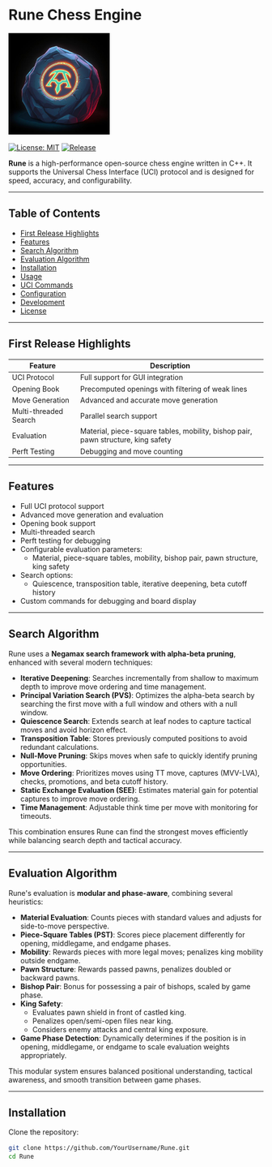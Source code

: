 # Rune Chess Engine

<img src="misc/mdpicture.jpg" alt="Rune Engine Logo" width="200"/>

[![License: MIT](https://img.shields.io/badge/License-MIT-yellow.svg)](LICENSE)
[![Release](https://img.shields.io/github/v/release/Code-Sploit/Rune)](https://github.com/Code-Sploit/Rune/releases)

**Rune** is a high-performance open-source chess engine written in C++. It supports the Universal Chess Interface (UCI) protocol and is designed for speed, accuracy, and configurability.

---

## Table of Contents
- [First Release Highlights](#first-release-highlights)
- [Features](#features)
- [Search Algorithm](#search-algorithm)
- [Evaluation Algorithm](#evaluation-algorithm)
- [Installation](#installation)
- [Usage](#usage)
- [UCI Commands](#uci-commands)
- [Configuration](#configuration)
- [Development](#development)
- [License](#license)

---

## First Release Highlights

| Feature | Description |
|---------|-------------|
| UCI Protocol | Full support for GUI integration |
| Opening Book | Precomputed openings with filtering of weak lines |
| Move Generation | Advanced and accurate move generation |
| Multi-threaded Search | Parallel search support |
| Evaluation | Material, piece-square tables, mobility, bishop pair, pawn structure, king safety |
| Perft Testing | Debugging and move counting |

---

## Features

- Full UCI protocol support
- Advanced move generation and evaluation
- Opening book support
- Multi-threaded search
- Perft testing for debugging
- Configurable evaluation parameters:
  - Material, piece-square tables, mobility, bishop pair, pawn structure, king safety
- Search options:
  - Quiescence, transposition table, iterative deepening, beta cutoff history
- Custom commands for debugging and board display

---

## Search Algorithm

Rune uses a **Negamax search framework with alpha-beta pruning**, enhanced with several modern techniques:

- **Iterative Deepening**: Searches incrementally from shallow to maximum depth to improve move ordering and time management.
- **Principal Variation Search (PVS)**: Optimizes the alpha-beta search by searching the first move with a full window and others with a null window.
- **Quiescence Search**: Extends search at leaf nodes to capture tactical moves and avoid horizon effect.
- **Transposition Table**: Stores previously computed positions to avoid redundant calculations.
- **Null-Move Pruning**: Skips moves when safe to quickly identify pruning opportunities.
- **Move Ordering**: Prioritizes moves using TT move, captures (MVV-LVA), checks, promotions, and beta cutoff history.
- **Static Exchange Evaluation (SEE)**: Estimates material gain for potential captures to improve move ordering.
- **Time Management**: Adjustable think time per move with monitoring for timeouts.

This combination ensures Rune can find the strongest moves efficiently while balancing search depth and tactical accuracy.

---

## Evaluation Algorithm

Rune's evaluation is **modular and phase-aware**, combining several heuristics:

- **Material Evaluation**: Counts pieces with standard values and adjusts for side-to-move perspective.
- **Piece-Square Tables (PST)**: Scores piece placement differently for opening, middlegame, and endgame phases.
- **Mobility**: Rewards pieces with more legal moves; penalizes king mobility outside endgame.
- **Pawn Structure**: Rewards passed pawns, penalizes doubled or backward pawns.
- **Bishop Pair**: Bonus for possessing a pair of bishops, scaled by game phase.
- **King Safety**:
  - Evaluates pawn shield in front of castled king.
  - Penalizes open/semi-open files near king.
  - Considers enemy attacks and central king exposure.
- **Game Phase Detection**: Dynamically determines if the position is in opening, middlegame, or endgame to scale evaluation weights appropriately.

This modular system ensures balanced positional understanding, tactical awareness, and smooth transition between game phases.

---

## Installation

Clone the repository:

```bash
git clone https://github.com/YourUsername/Rune.git
cd Rune
